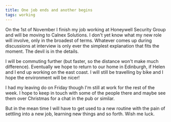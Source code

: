 ```yaml
---
title: One job ends and another begins
tags: working
---
```


On the 1st of November I finish my job working at Honeywell Security
Group and will be moving to Calnex Solutions. I don't yet know what my
new role will involve, only in the broadest of terms. Whatever comes up
during discussions at interview is only ever the simplest explanation
that fits the moment. The devil is in the details.

I will be commuting further (but faster, so the distance won't make much
difference). Eventually we hope to return to our home in Edinburgh, if
Helen and I end up working on the east coast. I will still be travelling
by bike and I hope the environment will be nicer!

I had my leaving do on Friday though I'm still at work for the rest of
the week. I hope to keep in touch with some of the people there and
maybe see them over Christmas for a chat in the pub or similar.

But in the mean time I will have to get used to a new routine with the
pain of settling into a new job, learning new things and so forth. Wish
me luck.
